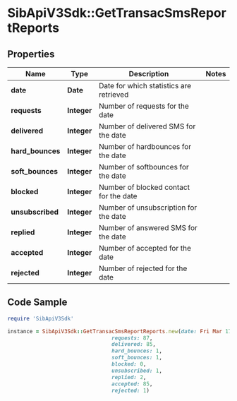 # SibApiV3Sdk::GetTransacSmsReportReports

## Properties

Name | Type | Description | Notes
------------ | ------------- | ------------- | -------------
**date** | **Date** | Date for which statistics are retrieved | 
**requests** | **Integer** | Number of requests for the date | 
**delivered** | **Integer** | Number of delivered SMS for the date | 
**hard_bounces** | **Integer** | Number of hardbounces for the date | 
**soft_bounces** | **Integer** | Number of softbounces for the date | 
**blocked** | **Integer** | Number of blocked contact for the date | 
**unsubscribed** | **Integer** | Number of unsubscription for the date | 
**replied** | **Integer** | Number of answered SMS for the date | 
**accepted** | **Integer** | Number of accepted for the date | 
**rejected** | **Integer** | Number of rejected for the date | 

## Code Sample

```ruby
require 'SibApiV3Sdk'

instance = SibApiV3Sdk::GetTransacSmsReportReports.new(date: Fri Mar 17 05:30:00 IST 2017,
                                 requests: 87,
                                 delivered: 85,
                                 hard_bounces: 1,
                                 soft_bounces: 1,
                                 blocked: 0,
                                 unsubscribed: 1,
                                 replied: 2,
                                 accepted: 85,
                                 rejected: 1)
```



